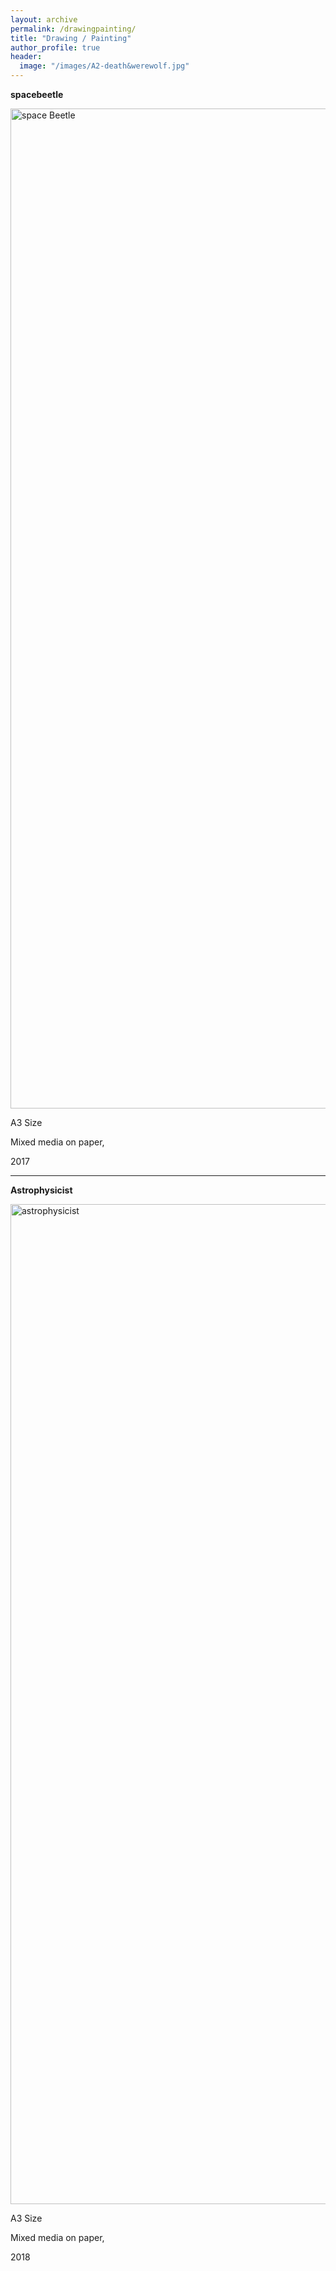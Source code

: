 ```yaml
---
layout: archive
permalink: /drawingpainting/
title: "Drawing / Painting"
author_profile: true
header:
  image: "/images/A2-death&werewolf.jpg"
---
```

**spacebeetle**

<img src="{{ site.url }}{{ site.baseurl }}/images/spacebeetle.jpg" width="2000" height="1600" alt="space Beetle">

A3 Size

Mixed media on paper,

2017

---

**Astrophysicist**

<img src="{{ site.url }}{{ site.baseurl }}/images/00000011.jpg" width="2000" height="1600" alt="astrophysicist">

A3 Size

Mixed media on paper,

2018
